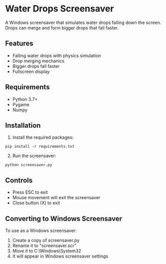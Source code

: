 # Water Drops Screensaver

A Windows screensaver that simulates water drops falling down the screen. Drops can merge and form bigger drops that fall faster.

## Features
- Falling water drops with physics simulation
- Drop merging mechanics
- Bigger drops fall faster
- Fullscreen display

## Requirements
- Python 3.7+
- Pygame
- Numpy

## Installation
1. Install the required packages:
```
pip install -r requirements.txt
```

2. Run the screensaver:
```
python screensaver.py
```

## Controls
- Press ESC to exit
- Mouse movement will exit the screensaver
- Close button (X) to exit

## Converting to Windows Screensaver
To use as a Windows screensaver:
1. Create a copy of screensaver.py
2. Rename it to "screensaver.scr"
3. Move it to C:\Windows\System32
4. It will appear in Windows screensaver settings 